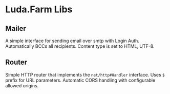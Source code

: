 # Luda.Farm Libs

## Mailer

A simple interface for sending email over smtp with Login Auth.
Automatically BCCs all recipients.
Content type is set to HTML, UTF-8.

## Router

Simple HTTP router that implements the `net/http#Handler` interface.
Uses `$` prefix for URL parameters.
Automatic CORS handling with configurable allowed origins.
